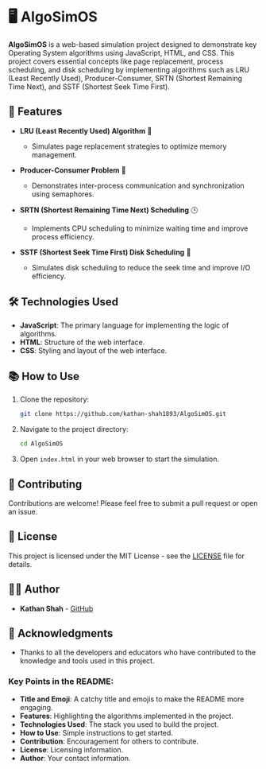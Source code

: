 # 🖥️ AlgoSimOS

**AlgoSimOS** is a web-based simulation project designed to demonstrate key Operating System algorithms using JavaScript, HTML, and CSS. This project covers essential concepts like page replacement, process scheduling, and disk scheduling by implementing algorithms such as LRU (Least Recently Used), Producer-Consumer, SRTN (Shortest Remaining Time Next), and SSTF (Shortest Seek Time First).

## 🚀 Features

- **LRU (Least Recently Used) Algorithm** 📝
  - Simulates page replacement strategies to optimize memory management.
  
- **Producer-Consumer Problem** 🔄
  - Demonstrates inter-process communication and synchronization using semaphores.

- **SRTN (Shortest Remaining Time Next) Scheduling** 🕒
  - Implements CPU scheduling to minimize waiting time and improve process efficiency.

- **SSTF (Shortest Seek Time First) Disk Scheduling** 📀
  - Simulates disk scheduling to reduce the seek time and improve I/O efficiency.

## 🛠️ Technologies Used

- **JavaScript**: The primary language for implementing the logic of algorithms.
- **HTML**: Structure of the web interface.
- **CSS**: Styling and layout of the web interface.

## 📚 How to Use

1. Clone the repository:
   ```bash
   git clone https://github.com/kathan-shah1893/AlgoSimOS.git
   ```

2. Navigate to the project directory:
   ```bash
   cd AlgoSimOS
   ```

3. Open `index.html` in your web browser to start the simulation.

## 🤝 Contributing

Contributions are welcome! Please feel free to submit a pull request or open an issue.

## 📜 License

This project is licensed under the MIT License - see the [LICENSE](LICENSE) file for details.

## 🧑‍💻 Author

- **Kathan Shah** - [GitHub](https://github.com/kathan-shah1893)

## 🌟 Acknowledgments

- Thanks to all the developers and educators who have contributed to the knowledge and tools used in this project.


### Key Points in the README:
- **Title and Emoji**: A catchy title and emojis to make the README more engaging.
- **Features**: Highlighting the algorithms implemented in the project.
- **Technologies Used**: The stack you used to build the project.
- **How to Use**: Simple instructions to get started.
- **Contribution**: Encouragement for others to contribute.
- **License**: Licensing information.
- **Author**: Your contact information.
